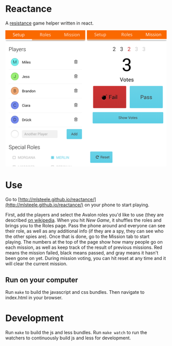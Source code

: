 # Reactance
A [resistance](http://en.m.wikipedia.org/wiki/The_Resistance_(game)) game helper written in react.

![Screenshot](/images/screenshots.png?raw=true)

# Use
Go to [http://mlsteele.github.io/reactance/](http://mlsteele.github.io/reactance/) on your phone to start playing. 

First, add the players and select the Avalon roles you'd like to use (they are described [on wikipedia](http://en.m.wikipedia.org/wiki/The_Resistance_(game\)#Avalon_variant)). When you hit *New Game*, it shuffles the roles and brings you to the Roles page. Pass the phone around and everyone can see their role, as well as any additional info (if they are a spy, they can see who the other spies are). Once that is done, go to the Mission tab to start playing. The numbers at the top of the page show how many people go on each mission, as well as keep track of the result of previous missions. Red means the mission failed, black means passed, and gray means it hasn't been gone on yet. During mission voting, you can hit reset at any time and it will clear the current mission.

## Run on your computer
Run `make` to build the javascript and css bundles.
Then navigate to index.html in your browser.

# Development
Run `make` to build the js and less bundles.
Run `make watch` to run the watchers to continuously
build js and less for development.
